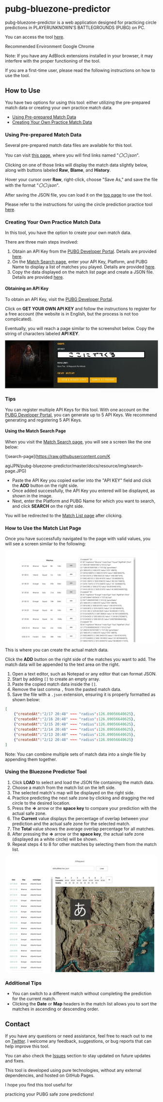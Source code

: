 pubg-bluezone-predictor
====

pubg-bluezone-predictor is a web application designed for practicing circle predictions in PLAYERUNKNOWN'S BATTLEGROUNDS (PUBG) on PC.

You can access the tool [here](https://kagijpn.github.io/pubg-bluezone-predictor/top/).

Recommended Environment
Google Chrome

Note: If you have any AdBlock extensions installed in your browser, it may interfere with the proper functioning of the tool.

If you are a first-time user, please read the following instructions on how to use the tool.

## How to Use

You have two options for using this tool: either utilizing the pre-prepared match data or creating your own practice match data.

- [Using Pre-prepared Match Data](#using-pre-prepared-match-data)
- [Creating Your Own Practice Match Data](#creating-your-own-practice-match-data)

### Using Pre-prepared Match Data

Several pre-prepared match data files are available for this tool.

You can visit [this page](https://github.com/KagiJPN/pubg-bluezone-predictor/tree/master/blue-zone-predictor-core/app/resource), where you will find links named "_〇〇.json_".

Clicking on one of those links will display the match data slightly below, along with buttons labeled **Raw**, **Blame**, and **History**.

Hover your cursor over **Raw**, right-click, choose "Save As," and save the file with the format "_〇〇.json_".

After saving the JSON file, you can load it on the [top page](https://kagijpn.github.io/pubg-bluezone-predictor/top/) to use the tool.

Please refer to the instructions for using the circle prediction practice tool [here](#instructions-for-using-the-circle-prediction-practice-tool).

### Creating Your Own Practice Match Data

In this tool, you have the option to create your own match data.

There are three main steps involved:

1. Obtain an API Key from the [PUBG Developer Portal](https://developer.pubg.com/). Details are provided [here](#obtaining-an-api-key).
2. On the [Match Search page](https://kagijpn.github.io/pubg-bluezone-predictor/players/), enter your API Key, Platform, and PUBG Name to display a list of matches you played. Details are provided [here](#using-the-match-search-page).
3. Copy the data displayed on the match list page and create a JSON file. Details are provided [here](#how-to-use-the-match-list-page).

#### Obtaining an API Key

To obtain an API Key, visit the [PUBG Developer Portal](https://developer.pubg.com/).

Click on **GET YOUR OWN API KEY** and follow the instructions to register for a free account (the website is in English, but the process is not too complicated).

Eventually, you will reach a page similar to the screenshot below. Copy the string of characters labeled **API KEY**.

![pubg-apikey](https://raw.githubusercontent.com/KagiJPN/pubg-bluezone-predictor/master/docs/resource/img/pubg-apikey.JPG)

### Tips

You can register multiple API Keys for this tool. With one account on the [PUBG Developer Portal](https://developer.pubg.com/), you can generate up to 5 API Keys. We recommend generating and registering 5 API Keys.

#### Using the Match Search Page

When you visit the [Match Search page](https://kagijpn.github.io/pubg-bluezone-predictor/players/), you will see a screen like the one below:

![search-page](https://raw.githubusercontent.com/K

agiJPN/pubg-bluezone-predictor/master/docs/resource/img/search-page.JPG)

- Paste the API Key you copied earlier into the "API KEY" field and click the **ADD** button on the right side.
- Once added successfully, the API Key you entered will be displayed, as shown in the image.
- Next, enter the Platform and PUBG Name for which you want to search, and click **SEARCH** on the right side.

You will be redirected to the [Match List page](#how-to-use-the-match-list-page) after clicking.

### How to Use the Match List Page

Once you have successfully navigated to the page with valid values, you will see a screen similar to the following:

![matches-page](https://raw.githubusercontent.com/KagiJPN/pubg-bluezone-predictor/master/docs/resource/img/matches-page.JPG)

This is where you can create the actual match data.

Click the **ADD** button on the right side of the matches you want to add. The match data will be appended to the text area on the right.


1. Open a text editor, such as Notepad or any editor that can format JSON.
2. Start by adding `[]` to create an empty array.
3. Paste the copied match data inside the `[]`.
4. Remove the last comma `,` from the pasted match data.
5. Save the file with a `.json` extension, ensuring it is properly formatted as shown below:

```json
[
    {"createdAt":"2/17 20:48" ~~~ "radius":126.09056640625},
    {"createdAt":"2/16 20:48" ~~~ "radius":126.09056640625},
    {"createdAt":"2/15 20:48" ~~~ "radius":126.09056640625},
    {"createdAt":"2/14 20:48" ~~~ "radius":126.09056640625},
    {"createdAt":"2/13 20:48" ~~~ "radius":126.09056640625},
    {"createdAt":"2/12 20:48" ~~~ "radius":126.09056640625}
]
```

Note: You can combine multiple sets of match data into a single file by appending them together.

### Using the Bluezone Predictor Tool

1. Click **LOAD** to select and load the JSON file containing the match data.
2. Choose a match from the match list on the left side.
3. The selected match's map will be displayed on the right side.
4. Practice predicting the next safe zone by clicking and dragging the red circle to the desired location.
5. Press the **⇒** arrow or the **space key** to compare your prediction with the actual safe zone.
6. The **Current** value displays the percentage of overlap between your prediction and the actual safe zone for the selected match.
7. The **Total** value shows the average overlap percentage for all matches.
8. After pressing the **⇒** arrow or the **space key**, the actual safe zone (displayed as a white circle) will be shown.
9. Repeat steps 4 to 8 for other matches by selecting them from the match list.

![pubg-predictor1](https://raw.githubusercontent.com/KagiJPN/pubg-bluezone-predictor/master/docs/resource/img/pubg-predictor1.JPG)

### Additional Tips

- You can switch to a different match without completing the prediction for the current match.
- Clicking the **Date** or **Map** headers in the match list allows you to sort the matches in ascending or descending order.

## Contact

If you have any questions or need assistance, feel free to reach out to me on [Twitter](https://twitter.com/KagiJPN). I welcome any feedback, suggestions, or bug reports that can help improve this tool.

You can also check the [Issues](https://github.com/KagiJPN/pubg-bluezone-predictor/issues) section to stay updated on future updates and fixes.

This tool is developed using pure technologies, without any external dependencies, and hosted on GitHub Pages.

I hope you find this tool useful for

 practicing your PUBG safe zone predictions!
